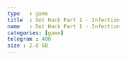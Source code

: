 ```yaml
---
type   : game
title  : Dot Hack Part 1 - Infection
name   : Dot Hack Part 1 - Infection
categories: [game]
telegram : 400
size : 2.0 GB
---
```



